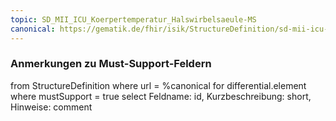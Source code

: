 ```yaml
---
topic: SD_MII_ICU_Koerpertemperatur_Halswirbelsaeule-MS
canonical: https://gematik.de/fhir/isik/StructureDefinition/sd-mii-icu-koerpertemperatur-halswirbelsaeule
---
```


### Anmerkungen zu Must-Support-Feldern

<fql>
from
	StructureDefinition
where 
    url = %canonical
for differential.element
where mustSupport = true
select
	Feldname: id, Kurzbeschreibung: short, Hinweise: comment
</fql>

